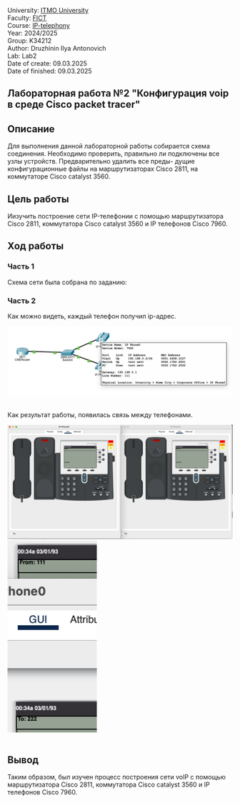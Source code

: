 University: [ITMO University](https://itmo.ru/ru/)  
Faculty: [FICT](https://fict.itmo.ru)  
Course: [IP-telephony](https://github.com/itmo-ict-faculty/ip-telephony)  
Year: 2024/2025  
Group: K34212  
Author: Druzhinin Ilya Antonovich  
Lab: Lab2  
Date of create: 09.03.2025  
Date of finished: 09.03.2025   

## Лабораторная работа №2 "Конфигурация voip в среде Сisco packet tracer"

## Описание

Для выполнения данной лабораторной работы собирается схема соединения. Необходимо проверить, правильно ли подключены все узлы устройств. Предварительно удалить все преды- дущие конфигурационные файлы на маршрутизаторах Cisco 2811, на коммутаторе Cisco catalyst 3560.  

## Цель работы

Иизучить построение сети IP-телефонии с помощью маршрутизатора Cisco 2811, коммутатора Cisco catalyst 3560 и IP телефонов Cisco 7960.  

## Ход работы  
### Часть 1

Схема сети была собрана по заданию:



### Часть 2


Как можно видеть, каждый телефон получил ip-адрес.  

<img width="600" src="https://github.com/ilyawa/2025-ip-telephony-k34212-druzhinin_i_a/blob/main/lab1/images/Screen%20Shot%202025-03-06%20at%2012.56.19.png">  
<br></br> 

Как результат работы, появилась связь между телефонами.  

<img width="600" src="https://github.com/ilyawa/2025-ip-telephony-k34212-druzhinin_i_a/blob/main/lab1/images/Screen%20Shot%202025-03-06%20at%2012.57.20.png">
<img width="200" src="https://github.com/ilyawa/2025-ip-telephony-k34212-druzhinin_i_a/blob/main/lab1/images/Screen%20Shot%202025-03-06%20at%2012.57.36.png">  
<br></br> 

## Вывод
Таким образом, был изучен процесс построения сети voIP с помощью маршрутизатора Cisco 2811, коммутатора Cisco catalyst 3560 и IP телефонов Cisco 7960.
